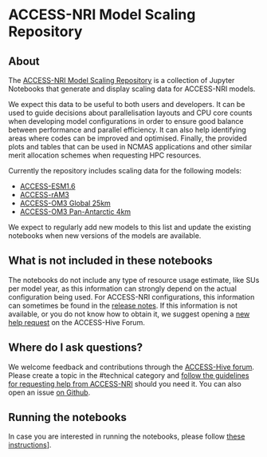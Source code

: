 # ACCESS-NRI Model Scaling Repository

## About

The [ACCESS-NRI Model Scaling Repository](https://github.com/ACCESS-NRI/access-models-scaling/) is a collection of Jupyter Notebooks that generate and display scaling data for ACCESS-NRI models.

We expect this data to be useful to both users and developers. It can be used to guide decisions about parallelisation layouts and CPU core counts when developing model configurations in order to ensure good balance between performance and parallel efficiency. It can also help identifying areas where codes can be improved and optimised. Finally, the provided plots and tables that can be used in NCMAS applications and other similar merit allocation schemes when requesting HPC resources.

Currently the repository includes scaling data for the following models:

* [ACCESS-ESM1.6](https://github.com/ACCESS-NRI/access-models-scaling/blob/main/ESM1p6-scaling.ipynb) 
* [ACCESS-rAM3](https://github.com/ACCESS-NRI/access-models-scaling/blob/main/ram3.ipynb)
* [ACCESS-OM3 Global 25km](https://github.com/ACCESS-NRI/access-models-scaling/blob/main/accessom3_global_25km.ipynb)
* [ACCESS-OM3 Pan-Antarctic 4km](https://github.com/ACCESS-NRI/access-models-scaling/blob/main/accessom3_panan_4km.ipynb)

We expect to regularly add new models to this list and update the existing notebooks when new versions of the models are available.

## What is not included in these notebooks

The notebooks do not include any type of resource usage estimate, like SUs per model year, as this information can strongly depend on the actual configuration being used. For ACCESS-NRI configurations, this information can sometimes be found in the [release notes](https://forum.access-hive.org.au/search?q=tags%253Amodel%20%2523access-nri-releases%20order%253Alatest). If this information is not available, or you do not know how to obtain it, we suggest opening a [new help request](https://forum.access-hive.org.au/new-topic?&body=%3Cdiv%20data-theme-toc%253D%22true%22%3E%3C%252Fdiv%3E%0A%0A%3C!--%20These%20are%20comments%20and%20not%20visible%20once%20you%20post.%20Ignore%20or%20delete%20sections%20if%20not%20relevant%20--%3E%0A%0A%3C!--%20Choose%20an%20appropriate%20category.%20If%20not%20sure%252C%20leave%20as%20General%20--%3E%0A%0A%2523%2523%20Description%20of%20request%253A%0A%0A%2523%2523%20Environment%253A%0A%0A%3C!--%20NCI%253F%20ARE%253F%20Gadi%20login%20node%253F%20PBS%20job%253F%20--%3E%0A%0A%3C!--%20List%20software%20versions%20--%3E%0A%0A%2523%2523%20What%20executed%253A%0A%0A%3C!--%20Copy%20and%20paste%20any%20commands%20and%20output%20in%20a%20code%20block%20--%3E%0A%3C!--%20For%20code%20you%20are%20writing%252C%20prepare%20a%20minimal%20reproducible%20example%20(https%253A%252F%252Fforum.access-hive.org.au%252Fdocs%253Ftopic%253D843)%20--%3E%0A%0A%2523%2523%20Actual%20results%253A%0A%0A%3C!--%20Copy%20full%20error%20messages%20--%3E%0A%0A%2523%2523%20Expected%20results%253A%0A%0A%2523%2523%20Additional%20info%253A&category_id=4&tags=help) on the ACCESS-Hive Forum.

## Where do I ask questions?

We welcome feedback and contributions through the [ACCESS-Hive forum](https://forum.access-hive.org.au/). Please create a topic in the #technical category and [follow the guidelines for requesting help from ACCESS-NRI](https://forum.access-hive.org.au/t/access-help-and-support/908) should you need it. You can also open an issue [on Github](https://github.com/ACCESS-NRI/access-models-scaling/issues/new/).

## Running the notebooks

In case you are interested in running the notebooks, please follow [these instructions](docs/running_the_notebooks.md)].
